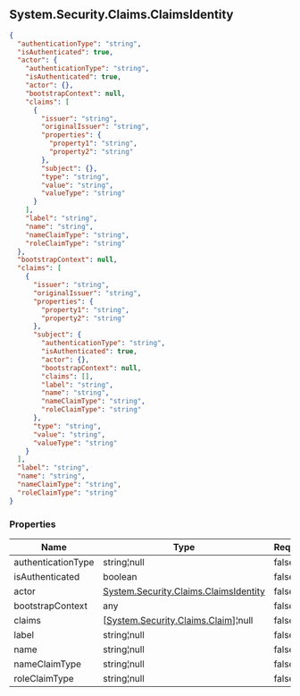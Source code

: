 
<h2 id="tocS_System.Security.Claims.ClaimsIdentity">System.Security.Claims.ClaimsIdentity</h2>

<a id="schemasystem.security.claims.claimsidentity"></a>
<a id="schema_System.Security.Claims.ClaimsIdentity"></a>
<a id="tocSsystem.security.claims.claimsidentity"></a>
<a id="tocssystem.security.claims.claimsidentity"></a>

```json
{
  "authenticationType": "string",
  "isAuthenticated": true,
  "actor": {
    "authenticationType": "string",
    "isAuthenticated": true,
    "actor": {},
    "bootstrapContext": null,
    "claims": [
      {
        "issuer": "string",
        "originalIssuer": "string",
        "properties": {
          "property1": "string",
          "property2": "string"
        },
        "subject": {},
        "type": "string",
        "value": "string",
        "valueType": "string"
      }
    ],
    "label": "string",
    "name": "string",
    "nameClaimType": "string",
    "roleClaimType": "string"
  },
  "bootstrapContext": null,
  "claims": [
    {
      "issuer": "string",
      "originalIssuer": "string",
      "properties": {
        "property1": "string",
        "property2": "string"
      },
      "subject": {
        "authenticationType": "string",
        "isAuthenticated": true,
        "actor": {},
        "bootstrapContext": null,
        "claims": [],
        "label": "string",
        "name": "string",
        "nameClaimType": "string",
        "roleClaimType": "string"
      },
      "type": "string",
      "value": "string",
      "valueType": "string"
    }
  ],
  "label": "string",
  "name": "string",
  "nameClaimType": "string",
  "roleClaimType": "string"
}

```

### Properties

|Name|Type|Required|Restrictions|Description|
|---|---|---|---|---|
|authenticationType|string¦null|false|read-only|none|
|isAuthenticated|boolean|false|read-only|none|
|actor|[System.Security.Claims.ClaimsIdentity](../Models/system.security.claims.claimsidentity.md)|false|none|none|
|bootstrapContext|any|false|none|none|
|claims|[[System.Security.Claims.Claim](../Models/system.security.claims.claim.md)]¦null|false|read-only|none|
|label|string¦null|false|none|none|
|name|string¦null|false|read-only|none|
|nameClaimType|string¦null|false|read-only|none|
|roleClaimType|string¦null|false|read-only|none|


